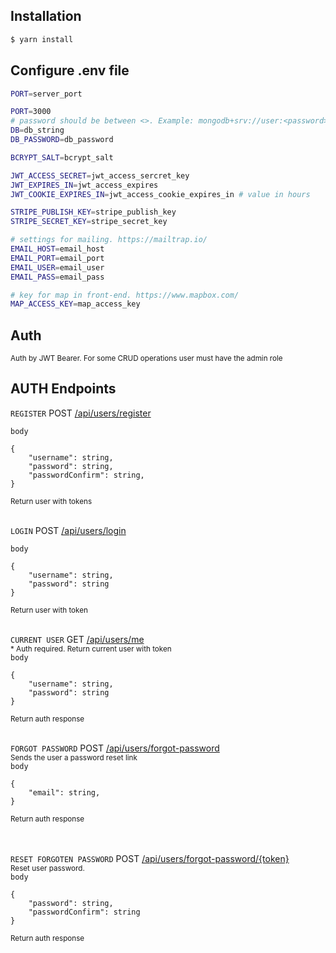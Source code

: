 ## Installation

```bash
$ yarn install
```

## Configure .env file

```bash
PORT=server_port

PORT=3000
# password should be between <>. Example: mongodb+srv://user:<password>...
DB=db_string
DB_PASSWORD=db_password

BCRYPT_SALT=bcrypt_salt

JWT_ACCESS_SECRET=jwt_access_sercret_key
JWT_EXPIRES_IN=jwt_access_expires
JWT_COOKIE_EXPIRES_IN=jwt_access_cookie_expires_in # value in hours 

STRIPE_PUBLISH_KEY=stripe_publish_key
STRIPE_SECRET_KEY=stripe_secret_key

# settings for mailing. https://mailtrap.io/
EMAIL_HOST=email_host
EMAIL_PORT=email_port
EMAIL_USER=email_user
EMAIL_PASS=email_pass

# key for map in front-end. https://www.mapbox.com/
MAP_ACCESS_KEY=map_access_key
```

## Auth
<sub>Auth by JWT Bearer. For some CRUD operations user must have the admin role</sub>

## AUTH Endpoints


`REGISTER` POST [/api/users/register](#/api/users/register) </br>

`body`

```
{
    "username": string,
    "password": string,
    "passwordConfirm": string,
}
``` 
<sub>Return user with tokens</sub></br>

</br>`LOGIN` POST [/api/users/login](#/api/users/login) </br>

`body`

```
{
    "username": string,
    "password": string
}
```
<sub>Return user with token</sub></br>

</br>`CURRENT USER` GET [/api/users/me](#/api/users/me) </br>
<sub>* Auth required. Return current user with token</sub></br>
`body`

``` 
{
    "username": string,
    "password": string
}
```
<sub>Return auth response</sub></br>

</br>`FORGOT PASSWORD` POST [/api/users/forgot-password](#/api/auth/forgot-password) </br>
<sub>Sends the user a password reset link</sub></br>
`body`

```
{
    "email": string,
}
```
<sub>Return auth response</sub></br></br>

</br>`RESET FORGOTEN PASSWORD` POST [/api/users/forgot-password/{token}](#/api/auth/forgot-password/{token}) </br>
<sub>Reset user password.</sub></br>
`body`

```
{
    "password": string,
    "passwordConfirm": string
}
```
<sub>Return auth response</sub></br></br>